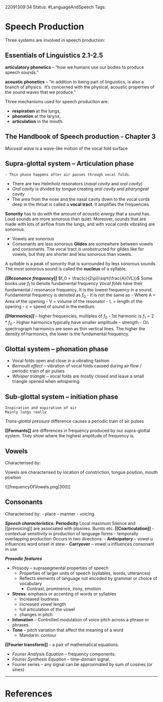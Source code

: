 22091309:34
Status:  #LanguageAndSpeech
Tags: 

# Speech Production
Three systems are involved in speech production:

## Essentials of Linguistics 2.1-2.5

**articulatory phonetics** – “how we humans use our bodies to produce speech sounds.”

**acoustic phonetics** – “in addition to being part of linguistics, is also a branch of physics.  It’s concerned with the physical, acoustic properties of the sound waves that we produce.”

Three mechanisms used for speech production are:
- **respiration** at the lungs,
- **phonation** at the larynx,
- **articulation** in the mouth.

## The Handbook of Speech production - Chapter 3

*Mucosal wave* is a wave-like motion of the vocal fold surface


## Supra-glottal system – Articulation phase
	- This phase happens after air passes through vocal folds. 
- There are two Helmholz resonators (*nasal cavity* and *oral cavity*)
- *Oral cavity* is divided by tongue creating *oral cavity* and *pharyngeal cavity*
- The area from the nose and the nasal cavity down to the vocal cords deep in the throat is called a **vocal tract**. It amplifies the frequencies

**Sonority** has to do with the amount of *acoustic energy* that a sound has. Loud sounds are more sonorous than quiet. Moreover, sounds that are made with lots of airflow from the lungs, and with vocal cords vibrating are sonorous.
- Vowels are sonorous
- Consonants are less sonorous
**Glides** are somewhere between vowels and consonants. The vocal tract is unobstructed for glides like for vowels, but they are shorter and less sonorous than vowels.

A *syllable* is a peak of sonority that is surrounded by less sonorous sounds. 
The most sonorous sound is called the **nucleus** of a syllable. 


***[[Resonance frequency]]*** $f_0 = \frac{c}{2\pi}\sqrt{\frac{A}{VL}}$
	Some books use $f_1$ to denote fundamental frequency
*Vocal folds* have their fundamental / resonance frequency. It is the lowest frequency in a sound. Fundamental frequency is denoted as $f_0$
	- It is not the same as 
	- Where A = Area of the opening
	- V = volume of the resonator
	- L = length of the opening
	- c = speed of sound in the medium.

***[[Harmonics]]*** – higher frequencies, multiples of $f_0$
	- 1st harmonic is $f_1 = 2*f_0$
	- Higher harmonics typically have smaller amplitude – strength 
	- On spectrograph harmonics are seen as thin vertical lines. The higher the density of harmonics, the lower is the fundamental frequency.

## Glottal system – phonation phase
- Vocal folds open and close in a vibrating fashion 
- *Bernoulli effect* – vibration of vocal folds caused during air flow / periodic train of air pulses
- *Whisper triangle* – vocal folds are mostly closed and leave a small triangle opened when whispering.

## Sub-glottal system – initiation phase
	Inspiration and expiration of air
	Mainly lungs really

*Trans-glottal pressure* difference causes a periodic train of air pulses

**[[Formants]]** are differences in frequency produced by our supra-glottal system. They show where the highest amplitude of frequency is.

## Vowels
Characterised by:

Vowels are characterised by location of constriction, tongue position, mouth position

![[frequencyOfVowels.png|300]]

## Consonants
Characterised by:
	- place 
	- manner
	- voicing

***Speech characteristics:***
**Periodicity**
Local maximum
Silence and [[prevoicing]] are associated with plosives.
Bursts
etc.
**[[Coarticulation]]** 
	- contextual sensitivity in production of language forms
	- temporally overlapping production
	Occurs in two directions:
	- **Anticipatory** – vowel u influences word onset in stew
	- **Carryover** – vowel u influences consonant in use

***Prosodic features***
- Prosody – suprasegmental properties of speech
	- Properties of larger units of speech (syllables, words, utterances)
	- Reflects elements of language not encoded by grammar or choice of vocabulary
		- Contrast, prominence, irony, emotion 
- **Stress**: emphasis or accenting of words or syllables
	- Increased loudness
	- increased vowel length
	- full articulation of the vowel
	- changes in pitch
- **Intonation** – Controlled modulation of voice pitch across a phrase or phrases.
- **Tone** – pitch variation that affect the meaning of a word
	- Mandarin: contour 


**[[Fourier transform]]** – a pair of mathematical equations.
- *Fourier Analysis Equation* – frequency components.
- *Fourier Synthesis Equation* – time-domain signal.
- Fourier series – any signal can be approximated by sum of cosines (or sines)


---
# References